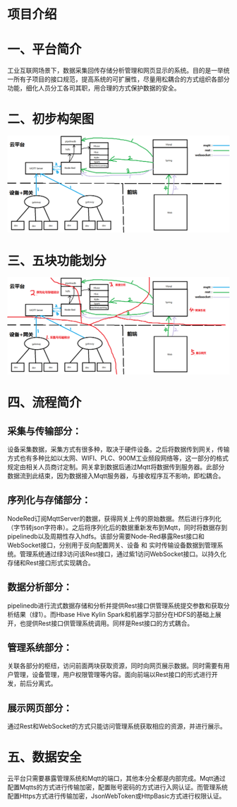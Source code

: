 # 项目介绍
# 一、平台简介
​    工业互联网场景下，数据采集回传存储分析管理和网页显示的系统。目的是一举统一所有子项目的接口规范，提高系统的可扩展性，尽量用松耦合的方式组织各部分功能，细化人员分工各司其职，用合理的方式保护数据的安全。
# 二、初步构架图
![image](https://github.com/sunwu51/mesh/blob/master/img/1.png)

# 三、五块功能划分
![image](https://github.com/sunwu51/mesh/blob/master/img/2.png)

# 四、流程简介

## 采集与传输部分：
设备采集数据，采集方式有很多种，取决于硬件设备。之后将数据传到网关，传输方式也有多种比如以太网、WIFI、PLC、900M工业频段网络等，这一部分的格式规定由相关人员商讨定制。网关拿到数据后通过Mqtt将数据传到服务器。此部分数据流到此结束，因为数据接入Mqtt服务器，与接收程序互不影响，即松耦合。

## 序列化与存储部分：
NodeRed订阅MqttServer的数据，获得网关上传的原始数据。然后进行序列化（字节转json字符串）。之后将序列化后的数据重新发布到Mqtt，同时将数据存到pipelinedb以及周期性存入hdfs。该部分需要Node-Red暴露Rest接口和WebSocket接口，分别用于反向配置网关、设备 和 实时传输设备数据到管理系统。管理系统通过绿3访问该Rest接口，通过紫1访问WebSocket接口。以持久化存储和Rest接口形式实现耦合。

## 数据分析部分：
pipelinedb进行流式数据存储和分析并提供Rest接口供管理系统提交参数和获取分析结果（绿1）。而Hbase Hive Kylin Spark和机器学习部分在HDFS的基础上展开，也提供Rest接口供管理系统调用。同样是Rest接口的方式耦合。

## 管理系统部分：
关联各部分的枢纽，访问前面两块获取资源，同时向网页展示数据。同时需要有用户管理，设备管理，用户权限管理等内容。面向前端以Rest接口的形式进行开发，前后分离式。

## 展示网页部分：
通过Rest和WebSocket的方式只能访问管理系统获取相应的资源，并进行展示。

# 五、数据安全
云平台只需要暴露管理系统和Mqtt的端口，其他本分全都是内部完成。Mqtt通过配置Mqtts的方式进行传输加密，配置账号密码的方式进行入网认证。而管理系统配置Https方式进行传输加密，JsonWebToken或HttpBasic方式进行权限认证。

